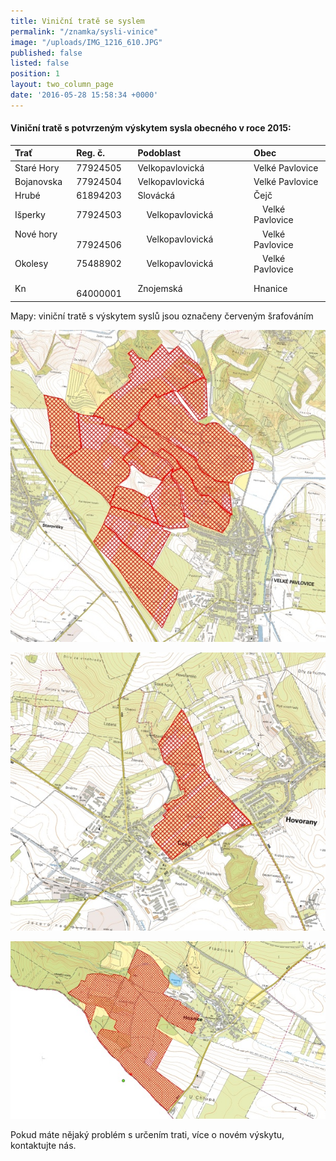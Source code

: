 ```yaml
---
title: Viniční tratě se syslem
permalink: "/znamka/sysli-vinice"
image: "/uploads/IMG_1216_610.JPG"
published: false
listed: false
position: 1
layout: two_column_page
date: '2016-05-28 15:58:34 +0000'
---
```

#### Viniční tratě s potvrzeným výskytem sysla obecného v roce 2015:

| Trať       | Reg. č.  | Podoblast       | Obec            |
|:-----------|:---------|:----------------|:----------------|
| Staré Hory | 77924505 | Velkopavlovická | Velké Pavlovice |
| Bojanovska | 77924504 | Velkopavlovická | Velké Pavlovice |
| Hrubé      | 61894203 | Slovácká        | Čejč            |
| Išperky    | 77924503 | Velkopavlovická | Velké Pavlovice |
| Nové hory  | 77924506 | Velkopavlovická | Velké Pavlovice |
| Okolesy    | 75488902 | Velkopavlovická | Velké Pavlovice |
| Kn         | 64000001 | Znojemská       | Hnanice         |

Mapy: viniční tratě s výskytem syslů jsou označeny červeným šrafováním

![](/uploads/VT_Velke_Pavlovice_610.jpg)

![](/uploads/VT_cejc_610.jpg)

![](/uploads/VT_Hnanice_610.jpg)

Pokud máte nějaký problém s určením trati, více o novém výskytu,
kontaktujte nás.
